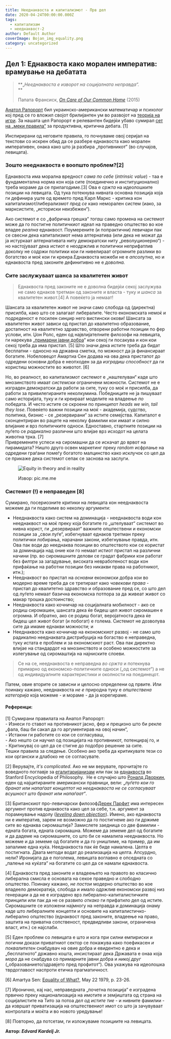 ```yaml
---
title: Нееднаквоста и капитализмот - Прв дел
date: 2020-04-24T00:00:00.000Z
tags:
  - капитализам
  - нееднаквост-2
author: Default Author
coverImage: Bojan_img_equality.png
category: uncategorized
---
```


## **Дел 1: Еднаквоста како морален императив: врамување на дебатата**

> **„_Нееднаквоста е изворот на социјалната неправда“._  
> **
> 
> Папата Франсиск, [_On Care of Our Common Home_](http://w2.vatican.va/content/francesco/en/encyclicals/documents/papa-francesco_20150524_enciclica-laudato-si.html) (2015)

[Анатол Рапорорт](https://en.wikipedia.org/wiki/Anatol_Rapoport) бил украинско-американски математичар и психолог кој пред се го вложил својот брилијантен ум во развојот на [теорија на игри](https://en.wikipedia.org/wiki/Game_theory). За нашата цел Рапорорт е релевантен бидејќи убаво сумирал [сет на „меки правила“](https://rationalwiki.org/wiki/Rapoport%27s_Rules) за продуктивна, критична дебата. \[1\]

Инспирирани од неговите правила, го почнуваме овој серијал на текстови со искрен обид да се разбере еднаквоста како морален императивен, онака како што ја разбира „противникот“ (во случајов, левицата).  

### **Зошто нееднаквоста е воопшто проблем?**\[2\]

Еднаквоста има морална вредност _сама по себе_ (_intrinsic value_) - таа е фундаментална норма кон која сите (поединечно и институционално) треба мораме да се прилагодиме.\[3\] Ова е _сржта_ на идеолошките позиции на левицата. Од тука потекнува нивната основна позиција која ги дефинира уште од времето пред Карл Маркс - критика кон капитализмот/либерализмот _пред се_ како неморален систем (иако, за марксистите, „историски неизбежен“).

Ако системот е со „фабричка грешка“ _тогаш_ само промена на системот може да го постигне политичкиот идеал на праведно општество во кое владее _реална_ еднаквост. Поумерените (и попрактични) левичари пак се свесни дека капитализмот нема алтернатива (или дека не можат да ја истуркаат алтернативата ниту демократски ниту „револуционерно“) - но настојуваат дека истиот е неодржлив и политички неприфатлив доколку не содржи политики кои ги нивелираат огромните разлики во богатство и моќ кои ги креира.Еднаквоста можеби не е _апсолутна_, но и еднаквоста пред законите дефинитивно не е _доволна._

### **Сите заслужуваат шанса за квалитетен живот**

> Еднаквоста пред законите не е доволна бидејќи секој заслужува не само еднаков третман од законите и власта - туку и _шанса_ за квалитетен живот.\[4\] А повеќето ја немаат!   

Шансата за квалитетен живот не значи само слобода од (директна) присилба, како што се залагаат либералите. Често економската немоќ и подреденост е посилен синџир него вистински окови! Шансата за квалитетен живот зависи од пристап до квалитетно образование, достапност на квалитетно здравство, отворени работни позиции по фер услови, итн. Џон Ролс, еден од највлијателните филозофи на левицата, ги нарекува „[примарни јавни добра](https://en.wikipedia.org/wiki/Primary_goods)“ кои секој ги посакува и кон кои секој треба да има пристап. \[5\] Што значи дека истите треба да бидат бесплатни - односно на државна сметка, по можност да ја финансираат богатите. Нобеловецот Амартиа Сен додава на ова дека пристапот до одредени основни добра е неопходен за да _изградиш_ _способност_ да ги користиш можностите во животот. \[6\]  

Но, во реалност, во капитализмот системот е „наштелуван“ каде што мнозинството имаат _системски_ ограничени можности. Системот не е изграден демократски да работи за сите, туку со моќ и присилба, да работи за привилегираните неколкумина. Победниците не ја пишуваат само историјата, туку и ги креираат моделите на владеење _по_ победата. И често истите се скроени по принципот _heads we win, tail they lose_. Повеќето важни позиции на моќ - академија, судство, политика, бизнис - се „резервирани“ за истите семејства. Капиталот е сконцентриран во рацете на неколку фамилии кои имаат и силно влијание и врз политичките односи. Едноставно, стартните позиции на луѓето се _радикално_ различни што влијае врз исходот на целата животна трка. \[7\]   
Привремените успеси на сиромашни да се искачат до врвот на пирамидата? Ништо друго освен маркетинг преку _random_ исфрлање на одредени граѓани помеѓу богатото малцинство како исклучок со цел да се прикаже дека системот сепак се заснова на заслуги.

<figure>

![Equity in theory and in reality](http://libertaniabackup.local/wp-content/uploads/2020/04/Bojan_img_equality.png)

<figcaption>

  
Извор: pic.me.me

</figcaption>

</figure>

### **Системот (!) е неправеден** \[8\]

Сумирано, посериозните критики на левицата кон нееднаквоста можеме да ги поделиме во неколку аргументи:

- Нееднаквоста како систем на доминација - нееднаквоста води кон нееднаквост на моќ преку која богатите го „штелуваат“ системот во нивна корист, ги „резервираат“ важните општествени и економски позиции за „свои луѓе“, избегнуваат еднаков третман преку политички лобирања, нарачани закони, избегнување правда, итн. Ова пак води до нееднаква позиции во општеството кои се користат за доминација над оние кои го немаат истиот пристап на различни начини (пр. во сиромашните делови се градат фабрики кои работат без филтри за загадување, високата невработеност води кон прифаќање на работни позиции без никакви права на работникот, итн.);
- Нееднаквост во пристап на _основни_ економски добра кои во модерно време треба да се третираат како _човекови права_ \- пристап до квалитетно здравство и образование пред се, со што дел од луѓето немаат базична економска потпора за да живеат живот со макар трошка достоинство;
- Нееднаквоста како кочничар на социјалната мобилност - ако се родиш сиромашен, шансата дека ќе бидеш цел живот сиромашен е огромна. И обратно, ако се родиш богат, веројатноста дека ќе бидеш цел живот богат (и побогат) е голема. Системот не дозволува сите да имаме еднакви можности; и
- Нееднаквоста како кочничар на економскиот развој - не само што радикално нееднаквата дистрибуција на богаство е неправедна, туку истата е проблем и за економскиот раст. Ова пак директно влијае на стандардот на мнозинството и особено можностите за излегување од сиромаштија на најниските слоеви.

> Се на се, нееднаквоста е неправедна _во сржта_ и потекнува примарно од економско-политичките односи („од системот“) а не од индивидуалните карактеристики и околности на поединецот.

Патем, овие вторите се зависни и целосно определени од првите. Или поинаку кажано, нееднаквоста _не е_ природна туку е _општествена категорија_ која можеме - и мораме - да ја корегираме.

#### Референци:

\[1\] Сумирани правилата на Анатол Рапорорт:  
\- Изнеси го ставот на противникот јасно, фер и прецизно што би рекле „фала, баш би сакал да го аргументирав на овој начин“,  
\- Истакни ги работите со кои се согласуваш,  
\- Ако нешто си научил од позицијата на противникот, потенцирај го, и  
\- Критикувај со цел да се стигне до подобро решение за сите.  
Тешки правила за следење. Особено ако треба да критикувате тези со кои органски и длабоко не се согласувате. 

\[2\] Верувајте, _it's complicated_. Ако не ми верувате, прочитајте го воведното поглавје за [егалитаријанизам](https://plato.stanford.edu/entries/egalitarianism/#EquConEquWha) или пак за [еднаквоста](https://plato.stanford.edu/entries/equality/) во Stanford Encyclopedia of Philosophy.  Не е случајно што [Роналд Дворкин](https://en.wikipedia.org/wiki/Ronald_Dworkin), еден од најцитираните американски правници, вели: „_луѓето кои го бранат или напаѓаат концептот на нееднаквоста не се согласуваат всушност што бранат или напаѓаат“_.

\[3\] Британскиот про-левичарски филозоф[Дерек Парфит](https://en.wikipedia.org/wiki/Derek_Parfit) има интересен аргумент против еднаквоста како цел за себе, т.н. аргумент за порамнување надолу ([_leveling down objection_](https://mises.org/wire/equality-and-levelling-down)). Имено, ако еднаквоста ни е императив, зарем не возможно да го постигнеме ако ги држиме сите во еднаква сиромаштија? Замислете заедница со две фамилии - едната богата, едната сиромашна. Можеме да земеме дел од богатите и да дадеме на сиромашните, со што би се намалила нееднаквоста. Но можеме и да земеме од богатите и да го уништиме, на пример, да им запалиме една куќа. Нееднаквоста пак ќе биде намалена. Целта е постигната. Двата методи водат до реализација на целта. Апсурдно, нели? Иронијата да е поголема, левицата воглавно е опседната со „палење на куќата“ на богатите со цел да се намали еднаквоста.

\[4\] Еднаквоста пред законите и владеењето на правото во класично либерална смисла e основата на секое праведно и слободно општество. Поинаку кажано, _не постои_ модерно општество во кое владеело демократија, слобода и имало _одржлив_ економски развој низ генерации а да не е изградено врз либерално-капиталистичките принципи или пак да не се развило _откако_ ги прифатило дел од истите. Сиромашните се изложени најмногу на неправда и доминација онаму каде што либералните концепти и основите на капиталистичко-либерално општество (еднаквост пред законите, владеење на право, заштита на приватна сопственост, предвидливи закони, ограничена власт, итн.) се најслаби.

\[5\] Еден проблем со левицата е што и кога при силни емпириски и логични докази приватниот сектор се покажува како поефикасен _и поквалитетен_ снабдувач на овие добра и евидентно е дека и „бесплатното“ државно кошта, инсистираат дека Државата е онаа која _мора_ да не снабдува со примарните јавни добра и _никој друг_ („образованието/здравјето пред профитот“). Ова укажува на идеолошка тврдоглавост наспроти етичка прагматичност. 

\[6\] Amartya Sen: [Equality of What?](http://www.ophi.org.uk/wp-content/uploads/Sen-1979_Equality-of-What.pdf), May 22 1979, p. 23-26.

\[7\] Иронично, кај нас, неправедната „почетна позиција“ е изградена првично преку национализација на имотите и земјиштата од страна на социјалистите на Тито за потоа _дел од истите тие_ \- и нивните фамилии - да извршат приватизација на општествениот имот со што ја зачувуваат контролата и моќта и во новото уредување!

\[8\] Повторно, да потсетам, ги изложуваме позициите на левицата.

**Автор: _Edvard Kardelj Jr._**
